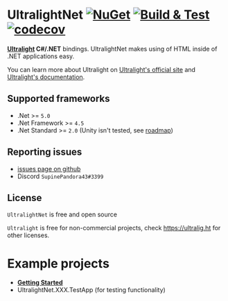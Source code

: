# UltralightNet [![NuGet](https://img.shields.io/nuget/v/UltralightNet.svg)](https://www.nuget.org/packages/UltralightNet/) [![Build & Test](https://github.com/SupinePandora43/UltralightNet/actions/workflows/build.yml/badge.svg)](https://github.com/SupinePandora43/UltralightNet/actions/workflows/build.yml) [![codecov](https://codecov.io/gh/SupinePandora43/UltralightNet/branch/master/graph/badge.svg?token=QSP6YT7UM8)](https://codecov.io/gh/SupinePandora43/UltralightNet)

**[Ultralight](https://ultralig.ht) C#/.NET** bindings. UltralightNet makes using of HTML inside of .NET applications easy.

You can learn more about Ultralight on [Ultralight's official site](https://ultralig.ht) and [Ultralight's documentation](https://docs.ultralig.ht/docs).

## Supported frameworks

* .Net >= `5.0`
* .Net Framework >= `4.5`
* .Net Standard >= `2.0` (Unity isn't tested, see [roadmap](https://github.com/SupinePandora43/UltralightNet/projects/3))

## Reporting issues

* [issues page on github](https://github.com/SupinePandora43/UltralightNet/issues)
* Discord `SupinePandora43#3399`

## License

`UltralightNet` is free and open source

`Ultralight` is free for non-commercial projects, check https://ultralig.ht for other licenses.

# Example projects

* [**Getting Started**](./UltralightNet.GettingStarted)
* UltralightNet.XXX.TestApp (for testing functionality)
